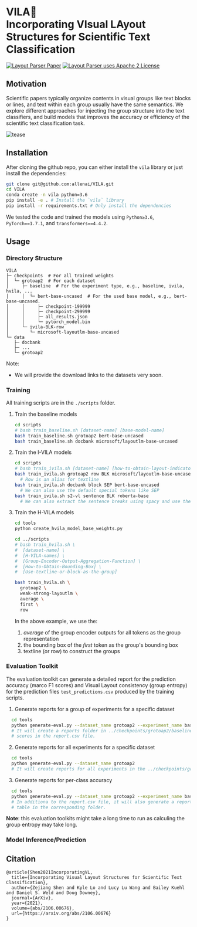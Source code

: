 # VILA🌴 <br> Incorporating **VI**sual **LA**yout Structures for Scientific Text Classification

<a href="https://arxiv.org/abs/2106.00676"><img src="https://img.shields.io/badge/arXiv-2106.00676-b31b1b.svg" title="Layout Parser Paper"></a>
<a href="https://github.com/Layout-Parser/layout-parser/blob/master/LICENSE"><img src="https://img.shields.io/pypi/l/layoutparser" title="Layout Parser uses Apache 2 License"></a>

## Motivation 

Scientific papers typically organize contents in visual groups like text blocks or lines, and text within each group usually have the same semantics. We explore different approaches for injecting the group structure into the text classifiers, and build models that improves the accuracy or efficiency of the scientific text classification task. 

![tease](./.github/github-teaser.png)

## Installation 

After cloning the github repo, you can either install the `vila` library or just install the dependencies: 
```bash 
git clone git@github.com:allenai/VILA.git
cd VILA 
conda create -n vila python=3.6
pip install -e . # Install the `vila` library 
pip install -r requirements.txt # Only install the dependencies 
```

We tested the code and trained the models using `Python≥3.6`, `PyTorch==1.7.1`, and `transformers==4.4.2`. 

## Usage 

### Directory Structure 

```
VILA
├─ checkpoints  # For all trained weights 
│  └─ grotoap2  # For each dataset                                 
│     ├─ baseline  # For the experiment type, e.g., baseline, ivila, hvila, ...
│     │  └─ bert-base-uncased  # For the used base model, e.g., bert-base-uncased. 
│     │     ├─ checkpoint-199999                                
│     │     ├─ checkpoint-299999                                 
│     │     ├─ all_results.json                                       
│     │     └─ pytorch_model.bin                         
│     └─ ivila-BLK-row                           
│        └─ microsoft-layoutlm-base-uncased 
└─ data                                       
   ├─ docbank
   ├─ ...
   └─ grotoap2                                 

```

Note:
- We will provide the download links to the datasets very soon. 

### Training 

All training scripts are in the `./scripts` folder. 

1. Train the baseline models
    ```bash
    cd scripts
    # bash train_baseline.sh [dataset-name] [base-model-name]
    bash train_baseline.sh grotoap2 bert-base-uncased
    bash train_baseline.sh docbank microsoft/layoutlm-base-uncased
    ```
2. Train the I-VILA models
    ```bash
    cd scripts
    # bash train_ivila.sh [dataset-name] [how-to-obtain-layout-indicators] [used-special-token] [base-model-name]
    bash train_ivila.sh grotoap2 row BLK microsoft/layoutlm-base-uncased 
      # Row is an alias for textline 
    bash train_ivila.sh docbank block SEP bert-base-uncased
      # We can also use the default special tokens like SEP 
    bash train_ivila.sh s2-vl sentence BLK roberta-base 
      # We can also extract the sentence breaks using spacy and use them as indicators.
    ```
3. Train the H-VILA models
    ```bash
    cd tools
    python create_hvila_model_base_weights.py 

    cd ../scripts
    # bash train_hvila.sh \
    #  [dataset-name] \
    #  [H-VILA-names] \
    #  [Group-Encoder-Output-Aggregation-Function] \
    #  [How-to-Obtain-Bounding-Box] \
    #  [Use-textline-or-block-as-the-group]

    bash train_hvila.sh \
      grotoap2 \
      weak-strong-layoutlm \
      average \
      first \
      row 
    ```
    In the above example, we use the:

    1. *average* of the group encoder outputs for all tokens as the group representation 
    2. the bounding box of the *first* token as the group's bounding box
    3. textline (or row) to construct the groups

### Evaluation Toolkit 

The evaluation toolkit can generate a detailed report for the prediction accuracy (marco F1 scores) and Visual Layout consistency (group entropy) for the prediction files `test_predictions.csv` produced by the training scripts. 

1. Generate reports for a group of experiments for a specific dataset
  ```bash
    cd tools
    python generate-eval.py --dataset_name grotoap2 --experiment_name baseline
    # It will create a reports folder in ../checkpoints/grotoap2/baseline and store the 
    # scores in the report.csv file. 
  ```
2. Generate reports for all experiments for a specific dataset
  ```bash
    cd tools
    python generate-eval.py --dataset_name grotoap2
    # It will create reports for all experiments in the ../checkpoints/grotoap2/ folder
  ```
3. Generate reports for per-class accuracy
  ```bash
    cd tools
    python generate-eval.py --dataset_name grotoap2 --experiment_name baseline --store_per_class
    # In additiona to the report.csv file, it will also generate a report_per_class.csv
    # table in the corresponding folder. 
  ```

**Note**: this evaluation toolkits might take a long time to run as calculing the group entropy may take long. 

### Model Inference/Prediction 

## Citation

```
@article{Shen2021IncorporatingVL,
  title={Incorporating Visual Layout Structures for Scientific Text Classification},
  author={Zejiang Shen and Kyle Lo and Lucy Lu Wang and Bailey Kuehl and Daniel S. Weld and Doug Downey},
  journal={ArXiv},
  year={2021},
  volume={abs/2106.00676},
  url={https://arxiv.org/abs/2106.00676}
}
```

